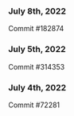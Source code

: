 ### July 8th, 2022

Commit #182874

### July 5th, 2022

Commit #314353


### July 4th, 2022

Commit #72281
